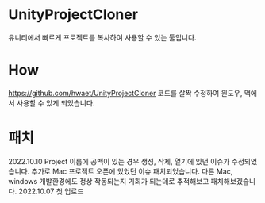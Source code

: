 # UnityProjectCloner
유니티에서 빠르게 프로젝트를 복사하여 사용할 수 있는 툴입니다.

# How
https://github.com/hwaet/UnityProjectCloner 코드를 살짝 수정하여 윈도우, 맥에서 사용할 수 있게 되었습니다.

# 패치

2022.10.10 Project 이름에 공백이 있는 경우 생성, 삭제, 열기에 있던 이슈가 수정되었습니다.
추가로 Mac 프로젝트 오픈에 있었던 이슈 패치되었습니다.
다른 Mac, windows 개발환경에도 정상 작동되는지 기회가 되는데로 추적해보고 패치해보겠습니다.
2022.10.07 첫 업로드